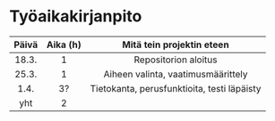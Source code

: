 # Työaikakirjanpito

| Päivä | Aika (h) | Mitä tein projektin eteen  |
| :----:|:-------:| :-----:|
| 18.3. |    1    | Repositorion aloitus  |
| 25.3. |    1    | Aiheen valinta, vaatimusmäärittely  |
| 1.4.  |    3?   | Tietokanta, perusfunktioita, testi läpäisty  |
|  yht  |    2    | |
